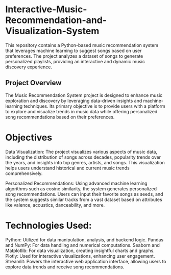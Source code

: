 # Interactive-Music-Recommendation-and-Visualization-System
This repository contains a Python-based music recommendation system that leverages machine learning to suggest songs based on user preferences. The project analyzes a dataset of songs to generate personalized playlists, providing an interactive and dynamic music discovery experience.


## Project Overview
The Music Recommendation System project is designed to enhance music exploration and discovery by leveraging data-driven insights and machine-learning techniques. Its primary objective is to provide users with a platform to explore and visualize trends in music data while offering personalized song recommendations based on their preferences.

# Objectives

Data Visualization: The project visualizes various aspects of music data, including the distribution of songs across decades, popularity trends over the years, and insights into top genres, artists, and songs. This visualization helps users understand historical and current music trends comprehensively.

Personalized Recommendations: Using advanced machine learning algorithms such as cosine similarity, the system generates personalized song recommendations. Users can input their favorite songs as seeds, and the system suggests similar tracks from a vast dataset based on attributes like valence, acoustics, danceability, and more. 

# Technologies Used:

Python: Utilized for data manipulation, analysis, and backend logic.
Pandas and NumPy: For data handling and numerical computations.
Seaborn and Matplotlib: For data visualization, creating insightful charts and graphs.
Plotly: Used for interactive visualizations, enhancing user engagement.
Streamlit: Powers the interactive web application interface, allowing users to explore data trends and receive song recommendations.
